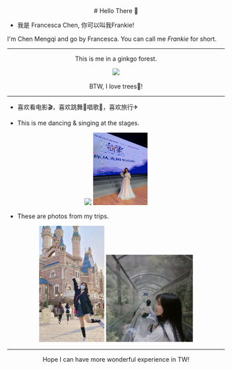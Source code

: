 <div align="center">
# Hello There 👋

<div align="left">

- 我是 Francesca Chen, 你可以叫我Frankie!

I'm Chen Mengqi and go by Francesca. 
You can call me <em>Frankie</em> for short.
</div>

******

This is me in a ginkgo forest. 

<img src=https://raw.githubusercontent.com/AdrianaCMQ/.github/main/profile/assets/%E5%BE%AE%E4%BF%A1%E5%9B%BE%E7%89%87_202203261223224.jpg width=40% />

BTW, I love trees🌳!
***


<div align="left">

- 喜欢看电影🎬，喜欢跳舞💃唱歌🎵，喜欢旅行✈

- This is me dancing & singing at the stages.
</div>
<img src=https://raw.githubusercontent.com/AdrianaCMQ/.github/main/profile/assets/%E5%BE%AE%E4%BF%A1%E5%9B%BE%E7%89%87_202203261223216.jpg width=60%> <img src=https://raw.githubusercontent.com/AdrianaCMQ/.github/main/profile/assets/%E5%BE%AE%E4%BF%A1%E5%9B%BE%E7%89%87_20220326122320.jpg width=25%>

<div align="left">

- These are photos from my trips.

</div>
<img src=https://raw.githubusercontent.com/AdrianaCMQ/.github/main/profile/assets/%E5%BE%AE%E4%BF%A1%E5%9B%BE%E7%89%87_202203261223211.jpg width=30%>

<img src=https://raw.githubusercontent.com/AdrianaCMQ/.github/main/profile/assets/%E5%BE%AE%E4%BF%A1%E5%9B%BE%E7%89%87_202203261333471.jpg width=40%>

******
Hope I can have more wonderful experience in TW!
</div>